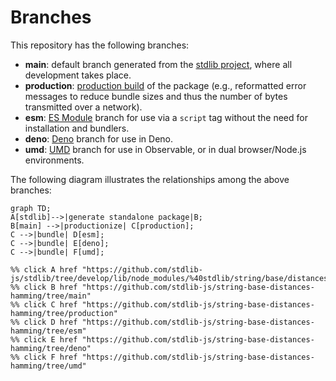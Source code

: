 <!--

@license Apache-2.0

Copyright (c) 2022 The Stdlib Authors.

Licensed under the Apache License, Version 2.0 (the "License");
you may not use this file except in compliance with the License.
You may obtain a copy of the License at

    http://www.apache.org/licenses/LICENSE-2.0

Unless required by applicable law or agreed to in writing, software
distributed under the License is distributed on an "AS IS" BASIS,
WITHOUT WARRANTIES OR CONDITIONS OF ANY KIND, either express or implied.
See the License for the specific language governing permissions and
limitations under the License.

-->

# Branches

This repository has the following branches:

-   **main**: default branch generated from the [stdlib project][stdlib-url], where all development takes place.
-   **production**: [production build][production-url] of the package (e.g., reformatted error messages to reduce bundle sizes and thus the number of bytes transmitted over a network).
-   **esm**: [ES Module][esm-url] branch for use via a `script` tag without the need for installation and bundlers.
-   **deno**: [Deno][deno-url] branch for use in Deno.
-   **umd**: [UMD][umd-url] branch for use in Observable, or in dual browser/Node.js environments.

The following diagram illustrates the relationships among the above branches:

```mermaid
graph TD;
A[stdlib]-->|generate standalone package|B;
B[main] -->|productionize| C[production];
C -->|bundle| D[esm];
C -->|bundle| E[deno];
C -->|bundle| F[umd];

%% click A href "https://github.com/stdlib-js/stdlib/tree/develop/lib/node_modules/%40stdlib/string/base/distances/hamming"
%% click B href "https://github.com/stdlib-js/string-base-distances-hamming/tree/main"
%% click C href "https://github.com/stdlib-js/string-base-distances-hamming/tree/production"
%% click D href "https://github.com/stdlib-js/string-base-distances-hamming/tree/esm"
%% click E href "https://github.com/stdlib-js/string-base-distances-hamming/tree/deno"
%% click F href "https://github.com/stdlib-js/string-base-distances-hamming/tree/umd"
```

[stdlib-url]: https://github.com/stdlib-js/stdlib/tree/develop/lib/node_modules/%40stdlib/string/base/distances/hamming
[production-url]: https://github.com/stdlib-js/string-base-distances-hamming/tree/production
[deno-url]: https://github.com/stdlib-js/string-base-distances-hamming/tree/deno
[umd-url]: https://github.com/stdlib-js/string-base-distances-hamming/tree/umd
[esm-url]: https://github.com/stdlib-js/string-base-distances-hamming/tree/esm